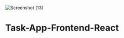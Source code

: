 ![Screenshot (13)](https://github.com/Harsha645/Task-App-Frontend-React/assets/121225939/0dd6a02d-ea48-465f-a21f-a5e8cd0ba1e2)
# Task-App-Frontend-React
